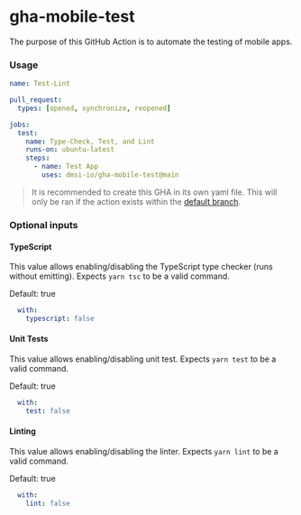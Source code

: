 # gha-mobile-test

The purpose of this GitHub Action is to automate the testing of mobile apps.

### Usage

```yaml
name: Test-Lint

pull_request:
  types: [opened, synchronize, reopened]

jobs:
  test:
    name: Type-Check, Test, and Lint
    runs-on: ubuntu-latest
    steps:
      - name: Test App
        uses: dmsi-io/gha-mobile-test@main
```

> It is recommended to create this GHA in its own yaml file. This will only be ran if the action exists within the [default branch](https://docs.github.com/en/actions/learn-github-actions/events-that-trigger-workflows#delete).

### Optional inputs

#### TypeScript

This value allows enabling/disabling the TypeScript type checker (runs without emitting). Expects `yarn tsc` to be a valid command.

Default: true

```yaml
  with:
    typescript: false
```

#### Unit Tests

This value allows enabling/disabling unit test. Expects `yarn test` to be a valid command.

Default: true

```yaml
  with:
    test: false
```

#### Linting

This value allows enabling/disabling the linter. Expects `yarn lint` to be a valid command.

Default: true

```yaml
  with:
    lint: false
```
